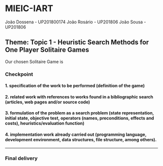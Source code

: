 # MIEIC-IART

João Dossena - UP201800174
João Rosário - UP201806
João Sousa - UP201806

## Theme: Topic 1 - Heuristic Search Methods for One Player Solitaire Games
Our chosen Solitaire Game is 

### Checkpoint
#### 1. specification of the work to be performed (definition of the game)

#### 2. related work with references to works found in a bibliographic search (articles, web pages and/or source code)

#### 3. formulation of the problem as a search problem (state representation, initial state, objective test, operators (names, preconditions, effects and costs), heuristics/evaluation function)

#### 4. implementation work already carried out (programming language, development environment, data structures, file structure, among others).

---
### Final delivery